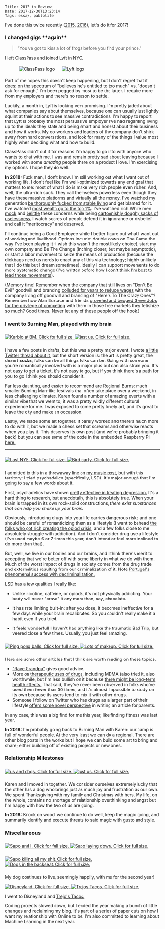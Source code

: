     Title: 2017 in Review
    Date: 2017-12-30T13:23:14
    Tags: essay, pablolife

I've done this twice recently ([2015][1], [2016][2]), let's do it for 2017!

<!-- more -->

<h3 id="i-changed-gigs-again">I changed gigs **again**</h3>

> "You've got to kiss a lot of frogs before you find your prince."

I left ClassPass and joined Lyft in NYC.

<div style="max-width: 415px; margin: 20px auto">
<img src="/img/2017/01/classpass_logo.jpg" alt="ClassPass logo" style="display: inline; margin: auto 10px auto auto" />
<img src="/img/2017/12/lyft_logo.png" alt="Lyft logo" style="display: inline; margin: auto auto auto 10px" />
</div>

Part of me hopes this doesn't keep happening, but I don't regret that it does:
on the spectrum of "believes he's entitled to too much" vs. "doesn't ask for
enough," I'm been pegged by most to be the latter. I require more from my
employers and there's no reason to settle.

Luckily, a month in, Lyft is looking very promising. I'm pretty jaded about what
companies say about themselves, because one can usually just lightly squint at
their actions to see massive contradictions. I'm happy to report that Lyft is
probably the most persuasive employer I've had regarding living up to the ideals
they state and being smart and honest about their business and how it works.
My co-workers and leaders of the company don't shirk away from hard
conversations, and look for many of the things I value most highly when deciding
what and how to build.

ClassPass didn't cut it for reasons I'm happy to go into with anyone who
wants to chat with me. I was and remain pretty sad about leaving because
I worked with some _amazing_ people there on a product I love. I'm
exercising my options, I hope they do well.

**In 2018:** Fuck man, I don't know. I'm still working out what I want out of
working life. I don't feel like I'm well-optimized towards any end goal that
matters to me: most of what I do is make very rich people even richer. And, well,
the ultra-rich suck. They call themselves powerless even though they have these
massive platforms and virtually all the money. I've watched my generation [be
thoroughly fucked from stable living][4] and get blamed for it. I've watched
[most wealth go to the top 1%][3]. I've watched rich White men [mock][18] and
[belittle][19] these concerns while being [cartoonishly doughy sacks of
uselessness.][20] I watch scores of people defend it in ignorance or disbelief
and call it "meritocracy" and deserved.

I'll continue being a Good Employee while I better figure out what I want out
of working and livelihood. Options include: double down on The Game the way I've
been playing it (I wish this wasn't the most likely choice), start my own
company and Be The Change (inching closer, but maybe asymptotic), or start a
labor movement to seize the means of production (because the dickbags need us
nerds to enact any of this via technology; highly unlikely that I do this but I
dream sometimes). Ideally I can support movements to do more systematic change
(I've written before how [I don't think I'm best to lead those movements][21]).

(Memory time! Remember when the company that still lives on "Don't Be Evil"
goodwill and branding [colluded for years to reduce wages][5] with the company
living off goodwill and branding of "Here's To The Crazy Ones"? Remember how
Alan Eustace and friends [groveled and begged Steve Jobs for the privilege of
competing][6] with them in those free markets they fetishize so much? Good
times. Never let any of these people off the hook.)

<h3 id="i-went-to-burning-man-played-with-my-brain">I went to Burning Man, played with my brain</h3>

<div class="caption-img-block" style="margin: 25px auto">
  <a href="/img/2017/12/pablo_and_karen.jpg" target="blank">
  <img src="/img/2017/12/pablo_and_karen_THUMB.jpg" alt="Karblo at BM. Click for full size." style="margin-right: 15px auto;" />
  </a>
  <a href="/img/2017/12/bm_dragonthing.jpg" target="blank">
  <img src="/img/2017/12/bm_dragonthing_THUMB.jpg" alt="just us. Click for full size." style="margin-left: 15px auto;" />
  </a>
</div>

I have a few posts in drafts, but this was a pretty major event. I wrote [a
little Twitter thread about it][22], but the short version is: the art is pretty
great, the desert **sucks**, folks can be all things folks can be. Going with
someone you're romantically involved with is a major plus but can also strain
you. It's not easy to get a ticket, it's not easy to go, but if you think
there's a path for you to go I think you should consider it.

Far less daunting, and easier to recommend are Regional Burns: much smaller
Burning Man-like festivals that often take place over a weekend, in less
challenging climates. Karen found a number of amazing events with a similar vibe
that we went to; it was a pretty wildly different cultural experience for me. I
was exposed to some pretty lovely art, and it's great to leave the city and make
an occassion.

Lastly, we made some art together. It barely worked and there's much more to do
with it, but we made a chess set that screams and otherwise reacts when you play
it. This deserves its own post (and we're probably bringing it back) but you can
see some of the code in the embedded Raspberry Pi [here.][14]

---

<div class="caption-img-block" style="margin: 25px auto">
  <a href="/img/2017/12/nye2016.jpg" target="blank">
  <img src="/img/2017/12/nye2016_THUMB.jpg" alt="Last NYE. Click for full size." style="margin-right: 15px auto;" />
  </a>
  <a href="/img/2017/12/priceless_bird_party.jpg" target="blank">
  <img src="/img/2017/12/priceless_bird_party_THUMB.jpg" alt="Bird party. Click for full size." style="margin-left: 15px auto;" />
  </a>
</div>

I admitted to this in a throwaway line on [my music post][7], but with this
territory: I tried psychadelics (specifically, LSD). It's major enough that I'm
going to say a few words about it.

First, psychadelics have shown [pretty effective in treating depression.][8] It's
a hard thing to research, but anecdotally, this is absolutely true. When
your brain is trapped in its own rock-solid constructions, _there exist
substances that can help you shake up your brain._

Obviously, introducing drugs into your life carries dangerous risks and one
should be careful of romanticizing them as a lifestyle (I want to behead [the
folks who got rich creating the opiod crisis][9], and a few folks close to me
absolutely struggle with addiction). And I don't consider drug use a lifestyle
(I've used maybe 6 or 7 times this year, don't intend or feel more inclined to
do more than that).

But, well, we live in our bodies and our brains, and I think there's merit to
accepting that we're better off with some liberty in what we do with them. Much
of the worst impact of drugs in society comes from the drug trade and
externalities resulting from our criminalization of it. Note [Portugal's
phenomenal success with decriminalization.][10]

LSD has a few qualities I really like:

- Unlike nicotine, caffeine, or opiods, it's not physically addicting. Your body
  will never "crave" it any more than, say, chocolate.

- It has rate limiting built-in: after you dose, it becomes ineffective for a
  few days while your brain recalibrates. So you couldn't really make it a habit
  even if you tried.

- It feels wonderful! I haven't had anything like the traumatic Bad Trip, but
  veered close a few times. Usually, you just feel amazing.

<div class="caption-img-block" style="margin: 25px auto">
  <a href="/img/2017/12/ping_pong_balls.jpg" target="blank">
  <img src="/img/2017/12/ping_pong_balls_THUMB.jpg" alt="Ping pong balls. Click for full size." style="margin-right: 15px auto;" />
  </a>
  <a href="/img/2017/12/heavy_makeup.jpg" target="blank">
  <img src="/img/2017/12/heavy_makeup_THUMB.jpg" alt="Lots of makeup. Click for full size." style="margin-left: 15px auto;" />
  </a>
</div>

Here are some other articles that I think are worth reading on these topics:

- ["Rave Grandpa"][12] gives good advice.
- More on [therapeutic uses of drugs][16], including MDMA (also tried it, also
  worthwhile, but I'm less bullish on it because [there might be long-term health
  effects.][17] That said, they've never been observed in folks who've used them
  fewer than 50 times, and it's almost impossible to study on its own because
  its users tend to mix it with other drugs.
- Someone I follow on Twitter who has drugs as a larger part of their lifestyle
  [offers some novel perspective][11] in writing an article for parents.

In any case, this was a big find for me this year, like finding fitness was last
year.

**In 2018:** I'm probably going back to Burning Man with Karen: our camp is full
of wonderful people. At the very least we can do a regional. There are other
blog posts in the works but I hope we can build some art to bring and share;
either building off of existing projects or new ones.

<h3 id="relationship-milestones">Relationship Milestones</h3>

<div class="caption-img-block" style="margin: 25px auto">
  <a href="/img/2017/12/karblo_sapo.jpg" target="blank">
  <img src="/img/2017/12/karblo_sapo_THUMB.jpg" alt="us and dogs. Click for full size." style="margin-right: 15px auto;" />
  </a>
  <a href="/img/2017/12/karblo_gifting.jpg" target="blank">
  <img src="/img/2017/12/karblo_gifting_THUMB.jpg" alt="just us. Click for full size." style="margin-left: 15px auto;" />
  </a>
</div>

Karen and I moved in together. We consider ourselves extremely lucky that the
other has a dog who brings just as much joy and frustration as our own. We spent
Thanksgiving with my family and Christmas with hers. My life, on the whole,
contains no shortage of relationship overthinking and angst but I'm happy with
how the two of us are going.

**In 2018:** Knock on wood, we continue to do well, keep the magic going, and
summarily identify and execute threats to said magic with gusto and style.

<h3 id="miscellaneous">Miscellaneous</h3>

<div class="caption-img-block" style="margin: 25px auto">
  <a href="/img/2017/12/pablo_sapo_meta.jpg" target="blank">
  <img src="/img/2017/12/pablo_sapo_meta_THUMB.jpg" alt="Sapo and I. Click for full size." style="margin-right: 15px auto;" />
  </a>
  <a href="/img/2017/12/sapo_chair.jpg" target="blank">
  <img src="/img/2017/12/sapo_chair_THUMB.jpg" alt="Sapo laying down. Click for full size." style="margin-left: 15px auto;" />
  </a>
</div>

<div class="caption-img-block" style="margin: 25px auto">
  <a href="/img/2017/12/disaster.jpg" target="blank">
  <img src="/img/2017/12/disaster_THUMB.jpg" alt="Sapo killing all my shit. Click for full size." style="margin-right: 15px auto;" />
  </a>
  <a href="/img/2017/12/dogs_backseat.jpg" target="blank">
  <img src="/img/2017/12/dogs_backseat_THUMB.jpg" alt="Dogs in the backseat. Click for full size." style="margin-left: 15px auto;" />
  </a>
</div>

My dog continues to live, seemingly happily, with me for the second year!

<div class="caption-img-block" style="margin: margin: 25px auto">
  <a href="/img/2017/12/disneyland.jpg" target="blank">
  <img src="/img/2017/12/disneyland_THUMB.jpg" alt="Disneyland. Click for full size." style="margin-right: 15px auto;" />
  </a>
  <a href="/img/2017/12/trejos_tacos_smiling.jpg" target="blank">
  <img src="/img/2017/12/trejos_tacos_smiling_THUMB.jpg" alt="Trejos Tacos. Click for full size." style="margin-left: 15px auto;" />
  </a>
</div>

I went to Disneyland and [Trejo's Tacos.][13]

Coding projects slowed down, but I ended the year making a bunch of little
changes and reclaiming my blog. It's part of a series of paper cuts on how I
want my relationship with Online to be. I'm also committed to learning about
Machine Learning in the next year.

   [1]: /2016/01/year-in-review.html
   [2]: /2017/06/year-in-review.html
   [3]: http://www.motherjones.com/politics/2016/12/america-income-inequality-wealth-net-worth-charts/
   [4]: http://highline.huffingtonpost.com/articles/en/poor-millennials/
   [5]: https://en.wikipedia.org/wiki/High-Tech_Employee_Antitrust_Litigation
   [6]: https://pando.com/2014/03/27/how-steve-jobs-forced-google-to-cancel-its-plan-to-open-a-paris-office/
   [7]: /2017/06/much-music.html#deeptrance-and-deephouse
   [8]: http://www.thelancet.com/journals/lanpsy/article/PIIS2215-0366(15)00392-2/fulltext
   [9]: http://www.esquire.com/news-politics/a12775932/sackler-family-oxycontin/
   [10]: https://www.npr.org/sections/parallels/2017/04/18/524380027/in-portugal-drug-use-is-treated-as-a-medical-issue-not-a-crime
   [11]: http://xn--rpa.cc/essays/drugs.html
   [12]: https://pulseradio.net/articles/2016/05/okay-kids-it-s-time-to-learn-to-f-king-pace-yourselves-at-festivals
   [13]: https://www.trejostacos.com/
   [14]: https://github.com/pablo-meier/screamchess
   [16]: https://www.washingtonpost.com/national/health-science/ecstasy-could-be-breakthrough-therapy-for-soldiers-others-suffering-from-ptsd/2017/08/26/009314ca-842f-11e7-b359-15a3617c767b_story.html
   [17]: https://www.ncbi.nlm.nih.gov/pmc/articles/PMC1525102/#__sec3title
   [18]: http://fortune.com/2017/11/19/steve-mnuchin-louise-linton-dollar-bill-photos/
   [19]: https://www.cnn.com/2017/04/04/politics/eric-trump-nepotism/index.html
   [20]: https://www.currentaffairs.org/2017/12/the-people-that-capitalism-makes
   [21]: /2016/08/business-i-might-build.html#motivation--why-do-you-pablo-want-to-found-a-company
   [22]: https://twitter.com/SrPablo/status/904875487905947648
